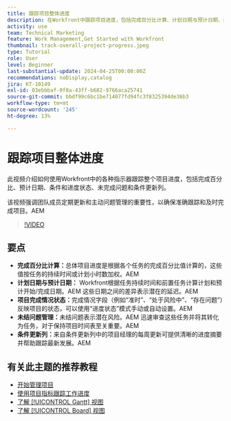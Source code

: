 ```yaml
---
title: 跟踪项目整体进度
description: 在Workfront中跟踪项目进度，包括完成百分比计算、计划日期与预计日期、条件状态、未完成问题管理和每周更新，以便清晰而及时地跟踪项目。
activity: use
team: Technical Marketing
feature: Work Management,Get Started with Workfront
thumbnail: track-overall-project-progress.jpeg
type: Tutorial
role: User
level: Beginner
last-substantial-update: 2024-04-25T00:00:00Z
recommendations: noDisplay,catalog
jira: KT-10149
exl-id: 03ebbbaf-0f8a-43ff-b682-9766aca25741
source-git-commit: bbdf99c6bc1be714077fd94fc3f8325394de36b3
workflow-type: tm+mt
source-wordcount: '245'
ht-degree: 13%

---
```


# 跟踪项目整体进度

此视频介绍如何使用Workfront中的各种指示器跟踪整个项目进度，包括完成百分比、预计日期、条件和进度状态、未完成问题和条件更新列。

该视频强调团队成员定期更新和主动问题管理的重要性，以确保准确跟踪和及时完成项目。&#x200B;AEM

>[!VIDEO](https://video.tv.adobe.com/v/3428748/?quality=12&learn=on&enablevpops=1)

## 要点

* **完成百分比计算：**&#x200B;总体项目进度是根据各个任务的完成百分比值计算的，这些值按任务的持续时间或计划小时数加权。&#x200B;AEM
* **计划日期与预计日期：** Workfront根据任务持续时间和前置任务计算计划和预计开始/完成日期。&#x200B;AEM 这些日期之间的差异表示潜在的延迟。&#x200B;AEM
* **项目完成情况状态：**&#x200B;完成情况字段（例如“准时”、“处于风险中”、“存在问题”）反映项目的状态，可以使用“进度状态”模式手动或自动设置。&#x200B;AEM
* **未结问题管理：**&#x200B;未结问题表示潜在风险。&#x200B;AEM 迅速审查这些任务并将其转化为任务，对于保持项目时间表至关重要。&#x200B;AEM
* **条件更新列：**&#x200B;来自条件更新列中的项目经理的每周更新可提供清晰的进度摘要并帮助跟踪最新发展。&#x200B;AEM


## 有关此主题的推荐教程

* [开始管理项目](/help/manage-work/projects/getting-started-manage-a-project.md)
* [使用项目指标跟踪工作进度](/help/manage-work/projects/track-work-progress-with-project-metrics.md)
* [了解 [!UICONTROL Gantt] 视图](/help/manage-work/projects/understand-the-gantt-view.md)
* [了解 [!UICONTROL Board] 视图](/help/manage-work/projects/understand-the-board-view.md)
